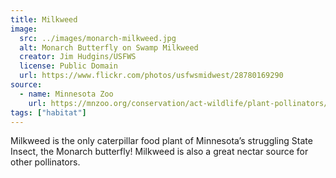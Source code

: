 ```yaml
---
title: Milkweed
image:
  src: ../images/monarch-milkweed.jpg
  alt: Monarch Butterfly on Swamp Milkweed
  creator: Jim Hudgins/USFWS
  license: Public Domain
  url: https://www.flickr.com/photos/usfwsmidwest/28780169290
source:
  - name: Minnesota Zoo
    url: https://mnzoo.org/conservation/act-wildlife/plant-pollinators/
tags: ["habitat"]
---
```

Milkweed is the only caterpillar food plant of Minnesota’s struggling State Insect, the Monarch butterfly!  Milkweed is also a great nectar source for other pollinators.
